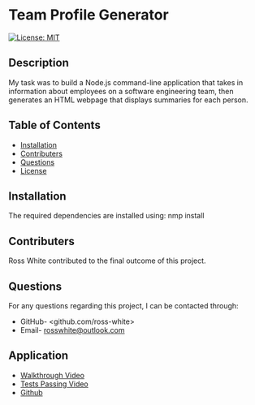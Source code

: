 # Team Profile Generator

  [![License: MIT](https://img.shields.io/badge/License-MIT-yellow.svg)](https://opensource.org/licenses/MIT)

  ## Description
  My task was to build a Node.js command-line application that takes in information about employees on a software engineering team, then generates an HTML webpage that displays summaries for each person.

  ## Table of Contents
  * [Installation](#installation)
  * [Contributers](#contributers)
  * [Questions](#questions)
  * [License](#license)

  ## Installation
  The required dependencies are installed using: nmp install

  ## Contributers
  Ross White contributed to the final outcome of this project.

  ## Questions
  For any questions regarding this project, I can be contacted through:
  * GitHub- <github.com/ross-white>
  * Email- <rosswhite@outlook.com>

  ## Application
  * [Walkthrough Video](https://drive.google.com/file/d/1SVFfhxv2UJzOH1bCES-Q_FlNK66oSxC0/view)
  * [Tests Passing Video](https://drive.google.com/file/d/1RqPcQYP4haCXavMW2PWIyAEV1fr8r9-F/view)
  * [Github](https://github.com/Ross-White/Team-Profile-Generator)



